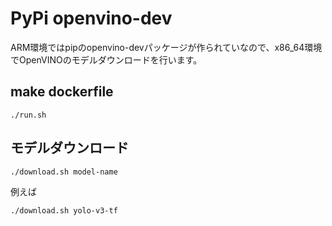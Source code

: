 # PyPi openvino-dev

ARM環境ではpipのopenvino-devパッケージが作られていなので、x86_64環境でOpenVINOのモデルダウンロードを行います。

## make dockerfile

```
./run.sh
```

## モデルダウンロード


```
./download.sh model-name
```


例えば

```
./download.sh yolo-v3-tf
```
